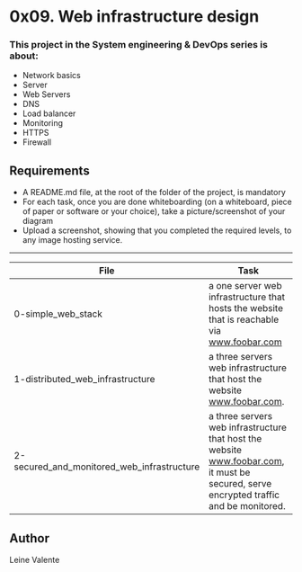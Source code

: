 # 0x09. Web infrastructure design

### This project in the System engineering & DevOps series is about:

 * Network basics
 * Server
 * Web Servers
 * DNS
 * Load balancer
 * Monitoring
 * HTTPS
 * Firewall

## Requirements

 * A README.md file, at the root of the folder of the project, is mandatory
 * For each task, once you are done whiteboarding (on a whiteboard, piece of paper or software or your choice), take a picture/screenshot of your diagram
 * Upload a screenshot, showing that you completed the required levels, to any image hosting service.

---
File|Task
---|---
0-simple_web_stack | a one server web infrastructure that hosts the website that is reachable via www.foobar.com
1-distributed_web_infrastructure | a three servers web infrastructure that host the website www.foobar.com.
2-secured_and_monitored_web_infrastructure | a three servers web infrastructure that host the website www.foobar.com, it must be secured, serve encrypted traffic and be monitored.

## Author
Leine Valente